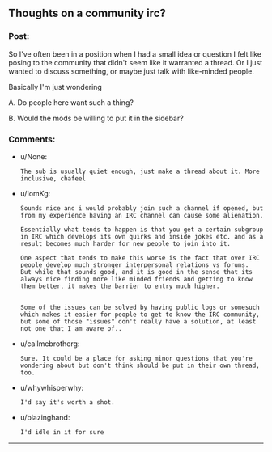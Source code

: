 ## Thoughts on a community irc?

### Post:

So I've often been in a position when I had a small idea or question I felt like posing to the community that didn't seem like it warranted a thread. Or I just wanted to discuss something, or maybe just talk with like-minded people. 

Basically I'm just wondering

A. Do people here want such a thing? 

B. Would the mods be willing to put it in the sidebar?

### Comments:

- u/None:
  ```
  The sub is usually quiet enough, just make a thread about it. More inclusive, chafeel
  ```

- u/IomKg:
  ```
  Sounds nice and i would probably join such a channel if opened, but from my experience having an IRC channel can cause some alienation.

  Essentially what tends to happen is that you get a certain subgroup in IRC which develops its own quirks and inside jokes etc. and as a result becomes much harder for new people to join into it.

  One aspect that tends to make this worse is the fact that over IRC people develop much stronger interpersonal relations vs forums.
  But while that sounds good, and it is good in the sense that its always nice finding more like minded friends and getting to know them better, it makes the barrier to entry much higher.


  Some of the issues can be solved by having public logs or somesuch which makes it easier for people to get to know the IRC community, but some of those "issues" don't really have a solution, at least not one that I am aware of..
  ```

- u/callmebrotherg:
  ```
  Sure. It could be a place for asking minor questions that you're wondering about but don't think should be put in their own thread, too.
  ```

- u/whywhisperwhy:
  ```
  I'd say it's worth a shot.
  ```

- u/blazinghand:
  ```
  I'd idle in it for sure
  ```

---

